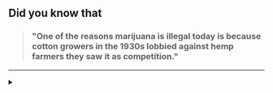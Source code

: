 ## Did you know that

<h3>
  <blockquote>
<!--START_SECTION:debris-->                                                                                                                                                                                                                                                                                                                          
"One of the reasons marijuana is illegal today is because cotton growers in the 1930s lobbied against hemp farmers they saw it as competition."
<!--END_SECTION:debris-->
  </blockquote>
</h3>

-----

<details>
  <summary></summary>

<img src="https://github-readme-stats.vercel.app/api?show_icons=true&hide=issues&username=ekickx"> <img src="https://github-readme-stats.vercel.app/api/top-langs/?layout=compact&username=ekickx">

</details>
